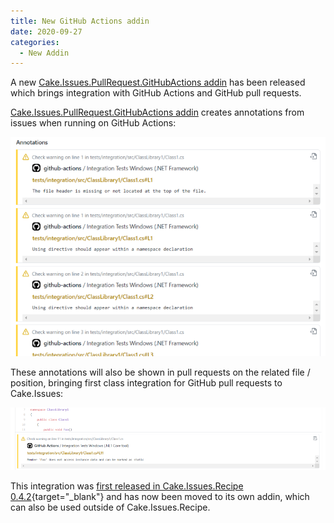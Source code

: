 ```yaml
---
title: New GitHub Actions addin
date: 2020-09-27
categories:
  - New Addin
---
```


A new [Cake.Issues.PullRequest.GitHubActions addin] has been released which brings integration with GitHub Actions and GitHub pull requests.

<!-- more -->

[Cake.Issues.PullRequest.GitHubActions addin] creates annotations from issues when running on GitHub Actions:

![Annotations](../../documentation/pull-request-systems/github-actions/githubactions-annotations.png "Annotations")

These annotations will also be shown in pull requests on the related file / position,
bringing first class integration for GitHub pull requests to Cake.Issues:

![Pull request integration](../../documentation/pull-request-systems/github-actions/githubactions-pullrequest-integration.png "Pull request integration")

This integration was [first released in Cake.Issues.Recipe 0.4.2]{target="_blank"} and has now been moved to its own addin, which can also be used outside of
Cake.Issues.Recipe.

[Cake.Issues.PullRequest.GitHubActions addin]: ../../documentation/pull-request-systems/github-actions/index.md
[first released in Cake.Issues.Recipe 0.4.2]: 2020-09-24-cake-issues-recipe-v0.4.2-released.md
